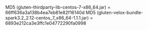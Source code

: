 MD5 (gluten-thirdparty-lib-centos-7-x86_64.jar) = 66ff636a3a138b4ea7eb81e82f16140d
MD5 (gluten-velox-bundle-spark3.2_2.12-centos_7_x86_64-1.1.1.jar) = 6893e212ca3e3ffc1e04772290fa0998
